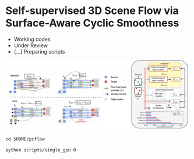 # Self-supervised 3D Scene Flow via Surface-Aware Cyclic Smoothness
- Working codes
- Under Review
- [...] Preparing scripts

![alt text](results/cyclic_smoothness.png "Overview")

```console
cd $HOME/pcflow
```

```console
python scripts/single_gpu 0
```
